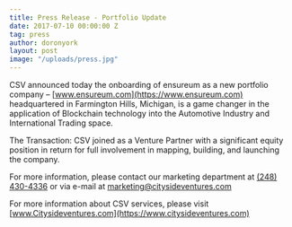 ```yaml
---
title: Press Release - Portfolio Update
date: 2017-07-10 00:00:00 Z
tag: press
author: doronyork
layout: post
image: "/uploads/press.jpg"
---
```


CSV announced today the onboarding of ensureum as a new portfolio company –  [www.ensureum.com](https://www.ensureum.com) headquartered in Farmington Hills, Michigan, is a game changer in the application of Blockchain technology into the Automotive Industry and International Trading space.

The Transaction: CSV joined as a Venture Partner with a significant equity position in return for full involvement in mapping, building, and launching the company.

For more information, please contact our marketing department at [(248) 430-4336](tel:+12484304336) or via e-mail at [marketing@citysideventures.com](mailto:marketing@citysideventures.com)

For more information about CSV services, please visit [www.Citysideventures.com](https://www.citysideventures.com)